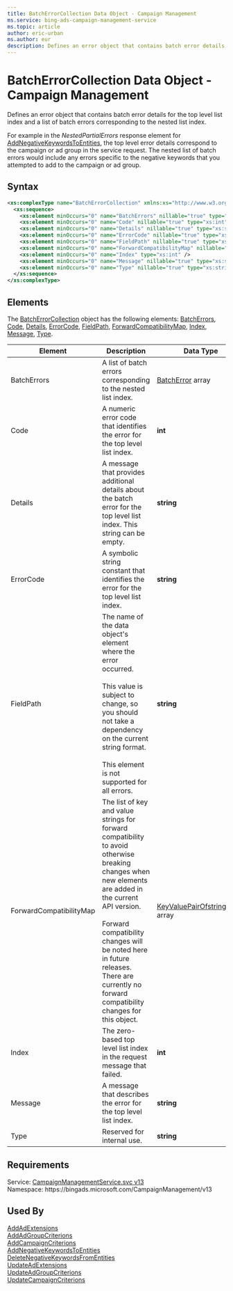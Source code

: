 ```yaml
---
title: BatchErrorCollection Data Object - Campaign Management
ms.service: bing-ads-campaign-management-service
ms.topic: article
author: eric-urban
ms.author: eur
description: Defines an error object that contains batch error details for the top level list index and a list of batch errors corresponding to the  nested list index.
---
```

# BatchErrorCollection Data Object - Campaign Management
Defines an error object that contains batch error details for the top level list index and a list of batch errors corresponding to the  nested list index.

For example in the *NestedPartialErrors* response element for [AddNegativeKeywordsToEntities](addnegativekeywordstoentities.md), the top level error details correspond to the campaign or ad group in the service request. The nested list of batch errors would include any errors specific to the negative keywords that you attempted to add to the campaign or ad group.

## Syntax
```xml
<xs:complexType name="BatchErrorCollection" xmlns:xs="http://www.w3.org/2001/XMLSchema">
  <xs:sequence>
    <xs:element minOccurs="0" name="BatchErrors" nillable="true" type="tns:ArrayOfBatchError" />
    <xs:element minOccurs="0" name="Code" nillable="true" type="xs:int" />
    <xs:element minOccurs="0" name="Details" nillable="true" type="xs:string" />
    <xs:element minOccurs="0" name="ErrorCode" nillable="true" type="xs:string" />
    <xs:element minOccurs="0" name="FieldPath" nillable="true" type="xs:string" />
    <xs:element minOccurs="0" name="ForwardCompatibilityMap" nillable="true" type="q64:ArrayOfKeyValuePairOfstringstring" xmlns:q64="http://schemas.datacontract.org/2004/07/System.Collections.Generic" />
    <xs:element minOccurs="0" name="Index" type="xs:int" />
    <xs:element minOccurs="0" name="Message" nillable="true" type="xs:string" />
    <xs:element minOccurs="0" name="Type" nillable="true" type="xs:string" />
  </xs:sequence>
</xs:complexType>
```

## <a name="elements"></a>Elements

The [BatchErrorCollection](batcherrorcollection.md) object has the following elements: [BatchErrors](#batcherrors), [Code](#code), [Details](#details), [ErrorCode](#errorcode), [FieldPath](#fieldpath), [ForwardCompatibilityMap](#forwardcompatibilitymap), [Index](#index), [Message](#message), [Type](#type).

|Element|Description|Data Type|
|-----------|---------------|-------------|
|<a name="batcherrors"></a>BatchErrors|A list of batch errors corresponding to the nested list index.|[BatchError](batcherror.md) array|
|<a name="code"></a>Code|A numeric error code that identifies the error for the top level list index.|**int**|
|<a name="details"></a>Details|A message that provides additional details about the batch error for the top level list index. This string can be empty.|**string**|
|<a name="errorcode"></a>ErrorCode|A symbolic string constant that identifies the error for the top level list index.|**string**|
|<a name="fieldpath"></a>FieldPath|The name of the data object's element where the error occurred.<br/><br/>This value is subject to change, so you should not take a dependency on the current string format.<br/><br/>This element is not supported for all errors.|**string**|
|<a name="forwardcompatibilitymap"></a>ForwardCompatibilityMap|The list of key and value strings for forward compatibility to avoid otherwise breaking changes when new elements are added in the current API version.<br/><br/>Forward compatibility changes will be noted here in future releases. There are currently no forward compatibility changes for this object.|[KeyValuePairOfstringstring](keyvaluepairofstringstring.md) array|
|<a name="index"></a>Index|The zero-based top level list index in the request message that failed.|**int**|
|<a name="message"></a>Message|A message that describes the error for the top level list index.|**string**|
|<a name="type"></a>Type|Reserved for internal use.|**string**|

## Requirements
Service: [CampaignManagementService.svc v13](https://campaign.api.bingads.microsoft.com/Api/Advertiser/CampaignManagement/v13/CampaignManagementService.svc)  
Namespace: https\://bingads.microsoft.com/CampaignManagement/v13  

## Used By
[AddAdExtensions](addadextensions.md)  
[AddAdGroupCriterions](addadgroupcriterions.md)  
[AddCampaignCriterions](addcampaigncriterions.md)  
[AddNegativeKeywordsToEntities](addnegativekeywordstoentities.md)  
[DeleteNegativeKeywordsFromEntities](deletenegativekeywordsfromentities.md)  
[UpdateAdExtensions](updateadextensions.md)  
[UpdateAdGroupCriterions](updateadgroupcriterions.md)  
[UpdateCampaignCriterions](updatecampaigncriterions.md)  
